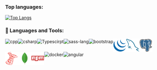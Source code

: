 ### Top languages:
[![Top Langs](https://github-readme-stats.vercel.app/api/top-langs/?username=LHTrungSkySP&layout=compact&langs_count=20&hide=html,css)](https://github.com/LHTrungSkySP/github-readme-stats)

### 🔨 Languages and Tools:

<a href="https://docs.microsoft.com/vi-vn/cpp/cpp/" target="_blank">
  <img
    src="https://raw.githubusercontent.com/rahul-jha98/github_readme_icons/main/language_and_tools/square/c++/c++.svg"
    align="left"
    alt="cpp"
    height="42px"
  />
</a>
<a href="https://docs.microsoft.com/vi-vn/dotnet/csharp/" target="_blank">
  <img
    src="https://raw.githubusercontent.com/rahul-jha98/github_readme_icons/main/language_and_tools/square/c%23/c%23.svg"
    align="left"
    alt="csharp"
    height="42px"
  />
</a>
<a href="https://www.typescriptlang.org/" target="_blank"
  ><img
    align="left"
    alt="Typescirpt"
    height="42px"
    src="https://raw.githubusercontent.com/rahul-jha98/github_readme_icons/main/language_and_tools/square/typescript/typescript.svg"
/></a>
<a href="https://sass-lang.com/" target="_blank">
  <img
    src="https://raw.githubusercontent.com/rahul-jha98/github_readme_icons/main/language_and_tools/square/sass/sass.svg"
    align="left"
    alt="sass-lang"
    height="42px"
  />
</a>
<a href="https://getbootstrap.com/" target="_blank">
  <img
    src="https://raw.githubusercontent.com/rahul-jha98/github_readme_icons/main/language_and_tools/square/bootstrap/bootstrap.svg"
    align="left"
    alt="bootstrap"
    height="42px"
  />
</a>
<a href="https://jquery.com/" target="_blank">
  <img
    src="https://raw.githubusercontent.com/devicons/devicon/master/icons/jquery/jquery-original.svg"
    align="left"
    alt="jquery"
    height="42px"
  />
</a>
<a href="https://www.mysql.com/" target="_blank">
  <img
    src="https://raw.githubusercontent.com/devicons/devicon/master/icons/mysql/mysql-original.svg"
    align="left"
    alt="mysql"
    height="42px"
  />
</a>
<a href="https://www.postgresql.org/" target="_blank">
  <img
    src="https://raw.githubusercontent.com/devicons/devicon/master/icons/postgresql/postgresql-original.svg"
    align="left"
    alt="postgresql"
    height="42px"
  />
</a>
<a
  href="https://docs.microsoft.com/en-us/sql/sql-server/?view=sql-server-ver15"
  target="_blank"
>
  <img
    src="https://raw.githubusercontent.com/devicons/devicon/master/icons/microsoftsqlserver/microsoftsqlserver-plain.svg"
    align="left"
    alt="sql-server"
    height="42px"
  />
</a>
<a href="https://www.mongodb.com/" target="_blank">
  <img
    src="https://raw.githubusercontent.com/devicons/devicon/master/icons/mongodb/mongodb-original.svg"
    align="left"
    alt="mongodb"
    height="42px"
  />
</a>
<a href="https://www.npmjs.com/" target="_blank">
  <img
    src="https://raw.githubusercontent.com/devicons/devicon/master/icons/npm/npm-original-wordmark.svg"
    align="left"
    alt="npmjs"
    height="42px"
  />
</a>
<a href="https://www.docker.com/" target="_blank">
  <img
    src="https://raw.githubusercontent.com/rahul-jha98/README_icons/main/language_and_tools/square/docker/docker.svg"
    align="left"
    alt="docker"
    height="42px"
  />
</a>
<a href="https://angular.io/" target="_blank">
  <img
    src="https://raw.githubusercontent.com/rahul-jha98/README_icons/main/language_and_tools/square/angular/angular.svg"
    align="left"
    alt="angular"
    height="42px"
  />
</a>
